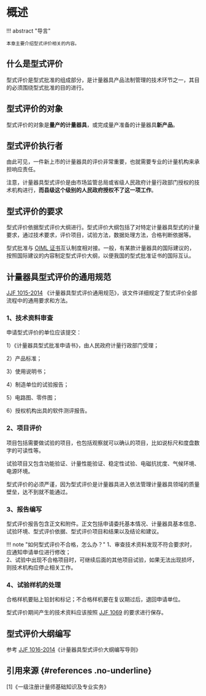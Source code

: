 # 概述

!!! abstract "导言"

    本章主要介绍型式评价相关的内容。     

## 什么是型式评价

型式评价是型式批准的组成部分，是计量器具产品法制管理的技术环节之一，其目的必须围绕型式批准的目的进行。 

## 型式评价的对象

型式评价的对象是**量产的计量器具**，或完成量产准备的计量器具**新产品**。

## 型式评价执行者

由此可见，一件新上市的计量器具的评价非常重要，也就需要专业的计量机构来承担响应责任。  

注意，计量器具型式评价是由市场监管总局或省级人民政府计量行政部门授权的技术机构进行，**而县级这个级别的人民政府授权不了这一项工作**。

## 型式评价的要求

型式评价依据型式评价大纲进行。型式评价大纲包括了对特定计量器具型式的计量要求，通过技术要求，评价项目，试验方法，数据处理方法，合格判断依据等。  

型式批准与 [OIML 证书](https://oiml.nim.ac.cn/oiml_cs/oiml)互认制度相对接。一般，有某款计量器具的国际建议的，按照国际建议的内容制定型式评价大纲，以便我国的型式批准证书的国际互认。  

## 计量器具型式评价的通用规范

[JJF 1015-2014](http://jjg.spc.org.cn/resmea/standard/JJF%25201015-2014/?) 《计量器具型式评价通用规范》，该文件详细规定了型式评价全部流程中的通用要求和方法。  

### 1、技术资料审查

申请型式评价的单位应该提交：  

1）《计量器具型式批准申请书》，由人民政府计量行政部门受理；  

2）产品标准；  

3）使用说明书；  

4）制造单位的试验报告；  

5）电路图、零件图；  

6）授权机构出具的软件测评报告。

### 2、项目评价

项目包括需要做试验的项目，也包括观察就可以确认的项目，比如说标尺和度盘数字的可读性等。  

试验项目又包含功能验证、计量性能验证、稳定性试验、电磁抗扰度、气候环境、电源环境。  

型式评价的必须严谨，因为型式评价是计量器具进入依法管理计量器具领域的质量壁垒，达不到就不能通过。  

### 3、报告编写

型式评价报告包含正文和附件。正文包括申请委托基本情况、计量器具基本信息、试验环境、型式评价依据、型式评价项目和结果以及结论和建议。  

!!! note "如何型式评价不合格，怎么办？"
	1、审查技术资料发现不符合要求时，应通知申请单位进行修改；    
	2、试验中出现不合格项目时，可继续后面的其他项目试验，如果无法出现损坏，则技术机构应停止相关工作。

### 4、试验样机的处理

合格样机要贴上铅封和标记；不合格样机要在复议期过后，退回申请单位。  

型式评价期间产生的技术资料应该按照 [JJF 1069](http://jjg.spc.org.cn/resmea/standard/JJF%25201069-2012/?) 的要求进行保存。

## 型式评价大纲编写

参考 [JJF 1016-2014](http://jjg.spc.org.cn/resmea/standard/JJF%25201016-2014/?)《计量器具型式评价大纲编写导则》

## 引用来源 {#references .no-underline}
<div id="refer-anchor"></div>
 [1]《一级注册计量师基础知识及专业实务》  
